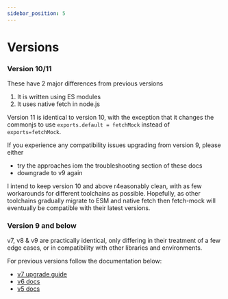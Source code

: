```yaml
---
sidebar_position: 5
---
```


# Versions

### Version 10/11

These have 2 major differences from previous versions

1. It is written using ES modules
2. It uses native fetch in node.js

Version 11 is identical to version 10, with the exception that it changes the commonjs to use `exports.default = fetchMock` instead of `exports=fetchMock`.

If you experience any compatibility issues upgrading from version 9, please either

- try the approaches iom the troubleshooting section of these docs
- downgrade to v9 again

I intend to keep version 10 and above r4easonably clean, with as few workarounds for different toolchains as possible. Hopefully, as other toolchains gradually migrate to ESM and native fetch then fetch-mock will eventually be compatible with their latest versions.

### Version 9 and below

v7, v8 & v9 are practically identical, only differing in their treatment of a few edge cases, or in compatibility with other libraries and environments.

For previous versions follow the documentation below:

- [v7 upgrade guide](https://github.com/wheresrhys/fetch-mock/blob/master/docs/v6-v7-upgrade-guide.md)
- [v6 docs](https://github.com/wheresrhys/fetch-mock/tree/4231044aa94e234b53e296181ca5b6b4cecb6e3f/docs)
- [v5 docs](https://github.com/wheresrhys/fetch-mock/tree/b8270640d5711feffb01d1bf85bb7da95179c4de/docs)
